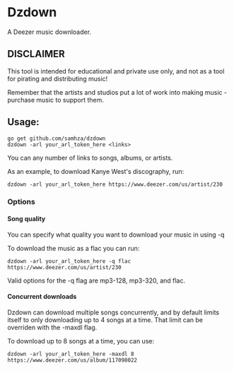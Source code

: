 # Dzdown
A Deezer music downloader.

## DISCLAIMER
This tool is intended for educational and private use only, and not as a tool for pirating and distributing music!

Remember that the artists and studios put a lot of work into making music - purchase music to support them.

## Usage:

```
go get github.com/samhza/dzdown
dzdown -arl your_arl_token_here <links>
```
You can any number of links to songs, albums, or artists.

As an example, to download Kanye West's discography, run:
```
dzdown -arl your_arl_token_here https://www.deezer.com/us/artist/230
```
### Options
#### Song quality

You can specify what quality you want to download your music in using -q

To download the music as a flac you can run:
```
dzdown -arl your_arl_token_here -q flac https://www.deezer.com/us/artist/230
```
Valid options for the -q flag are mp3-128, mp3-320, and flac.

#### Concurrent downloads

Dzdown can download multiple songs concurrently, and by default limits itself
to only downloading up to 4 songs at a time. That limit can be overriden with the
-maxdl flag.

To download up to 8 songs at a time, you can use:
```
dzdown -arl your_arl_token_here -maxdl 8 https://www.deezer.com/us/album/117098022
```
